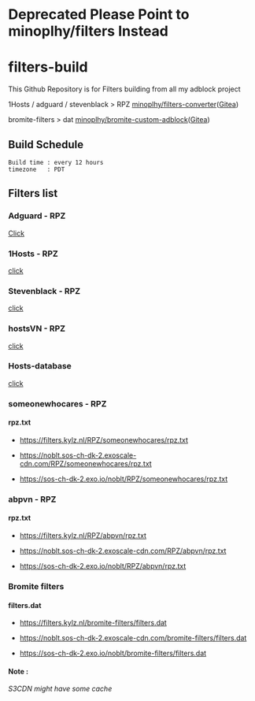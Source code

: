 # Deprecated Please Point to minoplhy/filters Instead

# filters-build
This Github Repository is for Filters building from all my adblock project

1Hosts / adguard / stevenblack > RPZ [minoplhy/filters-converter](https://github.com/minoplhy/filters-converter)([Gitea](https://git.kylz.nl/GitHub/filters-converter))

bromite-filters > dat [minoplhy/bromite-custom-adblock](https://github.com/minoplhy/bromite-custom-adblock)([Gitea](https://git.kylz.nl/GitHub/bromite-custom-adblock))
## Build Schedule
```
Build time : every 12 hours
timezone   : PDT
```
## Filters list

### Adguard - RPZ

[Click](adguard.md)

### 1Hosts - RPZ

[click](1Hosts.md)

### Stevenblack - RPZ

[click](stevenblack.md)

### hostsVN - RPZ

[click](hostsVN.md)

### Hosts-database

[click](Hosts-database.md)

### someonewhocares - RPZ

#### rpz.txt

  * https://filters.kylz.nl/RPZ/someonewhocares/rpz.txt

  * https://noblt.sos-ch-dk-2.exoscale-cdn.com/RPZ/someonewhocares/rpz.txt

  * https://sos-ch-dk-2.exo.io/noblt/RPZ/someonewhocares/rpz.txt

### abpvn - RPZ

#### rpz.txt

  * https://filters.kylz.nl/RPZ/abpvn/rpz.txt

  * https://noblt.sos-ch-dk-2.exoscale-cdn.com/RPZ/abpvn/rpz.txt

  * https://sos-ch-dk-2.exo.io/noblt/RPZ/abpvn/rpz.txt
  
### Bromite filters

#### filters.dat

  * https://filters.kylz.nl/bromite-filters/filters.dat

  * https://noblt.sos-ch-dk-2.exoscale-cdn.com/bromite-filters/filters.dat

  * https://sos-ch-dk-2.exo.io/noblt/bromite-filters/filters.dat

#### Note :
_S3CDN might have some cache_
